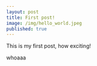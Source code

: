 ```yaml
---
layout: post
title: First post!
image: /img/hello_world.jpeg
published: true
---
```


This is my first post, how exciting!


whoaaa
